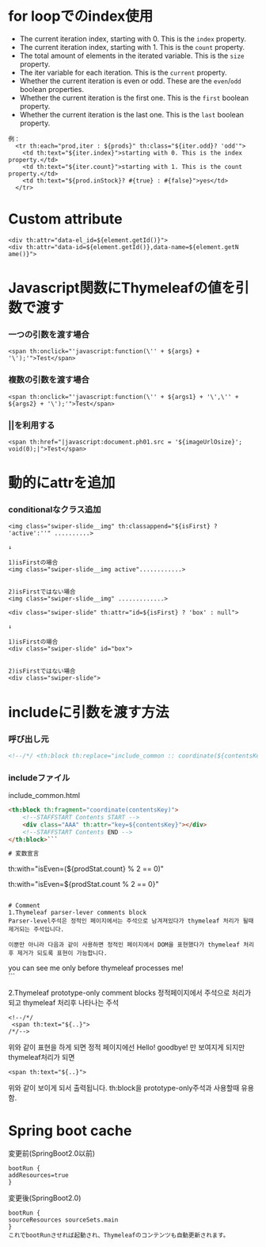 
# for loopでのindex使用
- The current iteration index, starting with 0. This is the `index` property.
- The current iteration index, starting with 1. This is the `count` property.
- The total amount of elements in the iterated variable. This is the `size` property.
- The iter variable for each iteration. This is the `current` property.
- Whether the current iteration is even or odd. These are the `even`/`odd` boolean properties.
- Whether the current iteration is the first one. This is the `first` boolean property.
- Whether the current iteration is the last one. This is the `last` boolean property.

```Text
例：
  <tr th:each="prod,iter : ${prods}" th:class="${iter.odd}? 'odd'">
    <td th:text="${iter.index}">starting with 0. This is the index property.</td>
    <td th:text="${iter.count}">starting with 1. This is the count property.</td>
    <td th:text="${prod.inStock}? #{true} : #{false}">yes</td>
  </tr>
```

# Custom attribute
```Text
<div th:attr="data-el_id=${element.getId()}">
<div th:attr="data-id=${element.getId()},data-name=${element.getN‌​ame()}"> 
```

# Javascript関数にThymeleafの値を引数で渡す
### 一つの引数を渡す場合
```Text
<span th:onclick="'javascript:function(\'' + ${args} + '\');'">Test</span>
```

### 複数の引数を渡す場合
```Text
<span th:onclick="'javascript:function(\'' + ${args1} + '\',\'' + ${args2} + '\');'">Test</span>
```

### ||を利用する
```Text
<span th:href="|javascript:document.ph01.src = '${imageUrlOsize}'; void(0);|">Test</span>
```

# 動的にattrを追加
### conditionalなクラス追加
```Text
<img class="swiper-slide__img" th:classappend="${isFirst} ? 'active':''" ..........>

↓

1)isFirstの場合
<img class="swiper-slide__img active"............>
 
 
2)isFirstではない場合
<img class="swiper-slide__img" .............>
```

```Text
<div class="swiper-slide" th:attr="id=${isFirst} ? 'box' : null">

↓
 
1)isFirstの場合
<div class="swiper-slide" id="box">
 
 
2)isFirstではない場合
<div class="swiper-slide">
```

# includeに引数を渡す方法
### 呼び出し元
```Html
<!--/*/ <th:block th:replace="include_common :: coordinate(${contentsKey})" /> /*/-->
```

### includeファイル
include_common.html
```Html
<th:block th:fragment="coordinate(contentsKey)">
    <!--STAFFSTART Contents START -->
    <div class="AAA" th:attr="key=${contentsKey}"></div>
    <!--STAFFSTART Contents END -->
</th:block>```

# 変数宣言
```
th:with="isEven=(${prodStat.count} % 2 == 0)"

th:with="isEven=${prodStat.count % 2 == 0}"
```

# Comment
1.Thymeleaf parser-lever comments block
Parser-level주석은 정적인 페이지에서는 주석으로 남겨져있다가 thymeleaf 처리가 될때 제거되는 주석입니다.
```
<!--/* This code will be removed at thymeleaf parsing time! */-->
```
이뿐만 아니라 다음과 같이 사용하면 정적인 페이지에서 DOM을 표현했다가 thymeleaf 처리후 제거가 되도록 표현이 가능합니다.
```
<!--/*-->
<div>
 you can see me only before thymeleaf processes me!
</div>
<!--*/-->
```

2.Thymeleaf prototype-only comment blocks
정적페이지에서 주석으로 처리가 되고 thymeleaf 처리후 나타나는 주석
```
<!--/*/
 <span th:text="${..}">
/*/-->
```
위와 같이 표현을 하게 되면 정적 페이지에선 Hello! goodbye! 만 보여지게 되지만 thymeleaf처리가 되면 
```
<span th:text="${..}">
```
위와 같이 보이게 되서 출력됩니다.
th:block을 prototype-only주석과 사용할때 유용함.

# Spring boot cache
変更前(SpringBoot2.0以前)

```
bootRun {
addResources=true
}
```

変更後(SpringBoot2.0)

```
bootRun {
sourceResources sourceSets.main
}
これでbootRunさせれば起動され、Thymeleafのコンテンツも自動更新されます。
```
